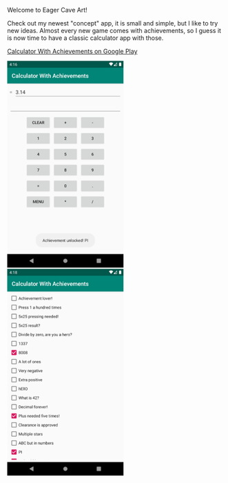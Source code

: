 Welcome to Eager Cave Art!

Check out my newest "concept" app, it is small and simple, but I like to try new ideas. Almost every new game comes with achievements, so I guess it is now time to have a classic calculator app with those.

[Calculator With Achievements on Google Play](https://play.google.com/store/apps/details?id=com.eagercaveart.calculatorwithachievements)

<img src="/calculator.png" width="270" height="480"><img src="/calculator2.png" width="270" height="480">
